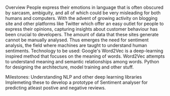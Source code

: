 Overview
People express their emotions in language that is often obscured by sarcasm, ambiguity, and all of which could be very misleading for both humans and computers.
With the advent of growing activity on blogging site and other platforms like Twitter which offer an easy outlet for people to express their opinions, capturing insights about customer behaviour has been crucial to developers. The amount of data that these sites generate cannot be manually analysed. 
Thus emerges the need for sentiment analysis, the field where machines are taught to understand human sentiments.
Technology to be used: 
Google's Word2Vec is a deep-learning inspired method that focuses on the meaning of words. Word2Vec attempts to understand meaning and semantic relationships among words.
Python for designing the architecture, model training and other stuff.

Milestones: 
Understanding NLP and other deep learning libraries 
Implemeting these to develop a prototype of Sentiment analyser for predicting atleast postive and negative reviews.
